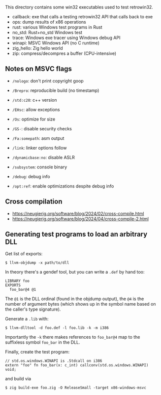 This directory contains some win32 executables used to test retrowin32.

- callback: exe that calls a testing retrowin32 API that calls back to exe
- ops: dump results of x86 operations
- rust: various Windows test programs in Rust
- no_std: Rust+no_std Windows test
- trace: Windows exe tracer using Windows debug API
- winapi: MSVC Windows API (no C runtime)
- zig_hello: Zig hello world
- zip: compress/decompres a buffer (CPU-intensive)

## Notes on MSVC flags

- `/nologo`: don't print copyright goop
- `/Brepro`: reproducible build (no timestamp)
- `/std:c20`: c++ version
- `/EHsc`: allow exceptions
- `/Os`: optimize for size
- `/GS-`: disable security checks
- `/Fa:somepath`: asm output

- `/link`: linker options follow
- `/dynamicbase:no`: disable ASLR
- `/subsystem`: console binary
- `/debug`: debug info
- `/opt:ref`: enable optimizations despite debug info

## Cross compilation

- https://neugierig.org/software/blog/2024/02/cross-compile.html
- https://neugierig.org/software/blog/2024/04/cross-compile-2.html

## Generating test programs to load an arbitrary DLL

Get list of exports:

```
$ llvm-objdump -x path/to/dll
```

In theory there's a gendef tool, but you can write a `.def` by hand too:

```
LIBRARY foo
EXPORTS
  foo_bar@4 @1
```

The `@1` is the DLL ordinal (found in the objdump output), the `@4` is the
number of argument bytes (which shows up in the symbol name based on the
caller's type signature).

Generate a `.lib` with:

```
$ llvm-dlltool -d foo.def -l foo.lib -k -m i386
```

Importantly the `-k` there makes references to `foo_bar@4` map to the suffixless
symbol `foo_bar` in the DLL.

Finally, create the test program:

```zig
// std.os.windows.WINAPI is .Stdcall on i386
extern "foo" fn foo_bar(x: c_int) callconv(std.os.windows.WINAPI) void;
```

and build via

```
$ zig build-exe foo.zig -O ReleaseSmall -target x86-windows-msvc
```
